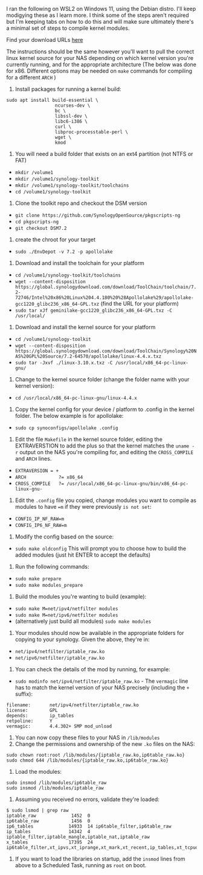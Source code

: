 I ran the following on WSL2 on Windows 11, using the Debian distro.
I'll keep modigying these as I learn more. I think some of the steps aren't required but I'm keeping tabs on how to do this and will make sure ultimately there's a minimal set of steps to compile kernel modules.

Find your download URLs [here](https://archive.synology.com/download/ToolChain)

The instructions should be the same however you'll want to pull the correct linux kernel source for your NAS depending on which kernel version you're currently running, and for the appropriate architecture (The below was done for x86. Different options may be needed on `make` commands for compiling for a different `ARCH` )

1. Install packages for running a kernel build:
```
sudo apt install build-essential \
                  ncurses-dev \
                  bc \
                  libssl-dev \
                  libc6-i386 \
                  curl \
                  libproc-processtable-perl \
                  wget \
                  kmod
```

1. You will need a build folder that exists on an ext4 partition (not NTFS or FAT)
 * `mkdir /volume1`
 * `mkdir /volume1/synology-toolkit`
 * `mkdir /volume1/synology-toolkit/toolchains`
 * `cd /volume1/synology-toolkit`
1. Clone the toolkit repo and checkout the DSM version
 * `git clone https://github.com/SynologyOpenSource/pkgscripts-ng`
 * `cd pkgscripts-ng`
 * `git checkout DSM7.2`
1. create the chroot for your target
 * `sudo ./EnvDepot -v 7.2 -p apollolake`
1. Download and install the toolchain for your platform
 * `cd /volume1/synology-toolkit/toolchains`
 * `wget --content-disposition https://global.synologydownload.com/download/ToolChain/toolchain/7.2-72746/Intel%20x86%20Linux%204.4.180%20%28Apollolake%29/apollolake-gcc1220_glibc236_x86_64-GPL.txz` (find the URL for your platform)
 * `sudo tar xJf geminilake-gcc1220_glibc236_x86_64-GPL.txz -C /usr/local/`
1. Download and install the kernel source for your platform
 * `cd /volume1/synology-toolkit`
 * `wget --content-disposition https://global.synologydownload.com/download/ToolChain/Synology%20NAS%20GPL%20Source/7.2-64570/apollolake/linux-4.4.x.txz`
 * `sudo tar -Jxvf ./linux-3.10.x.txz -C /usr/local/x86_64-pc-linux-gnu/`
1. Change to the kernel source folder (change the folder name with your kernel version):
 * `cd /usr/local/x86_64-pc-linux-gnu/linux-4.4.x`
1. Copy the kernel config for your device / platform to .config in the kernel folder. The below example is for apollolake:
 * `sudo cp synoconfigs/apollolake .config`
1. Edit the file `Makefile` in the kernel source folder, editing the EXTRAVERSTION to add the plus so that the kernel matches the `uname -r` output on the NAS you're compiling for, and editing the `CROSS_COMPILE` and `ARCH` lines.
 * `EXTRAVERSION = +`
 * `ARCH            ?= x86_64`
 * `CROSS_COMPILE   ?= /usr/local/x86_64-pc-linux-gnu/bin/x86_64-pc-linux-gnu-`
1. Edit the `.config` file you copied, change modules you want to compile as modules to have `=m` if they were previously `is not set`:
 * `CONFIG_IP_NF_RAW=m`
 * `CONFIG_IP6_NF_RAW=m`
1. Modify the config based on the source:
 * `sudo make oldconfig` This will prompt you to choose how to build the added modules (just hit ENTER to accept the defaults)
1. Run the following commands:
 * `sudo make prepare`
 * `sudo make modules_prepare`
1. Build the modules you're wanting to build (example):
 * `sudo make M=net/ipv4/netfilter modules`
 * `sudo make M=net/ipv6/netfilter modules`
 * (alternatively just build all modules) `sudo make modules`
1. Your modules should now be available in the appropriate folders for copying to your synology. Given the above, they're in:
 * `net/ipv4/netfilter/iptable_raw.ko`
 * `net/ipv6/netfilter/iptable_raw.ko`
1. You can check the details of the mod by running, for example:
 * `sudo modinfo net/ipv4/netfilter/iptable_raw.ko` - The `vermagic` line has to match the kernel version of your NAS precisely (including the `+` suffix):
```
filename:       net/ipv4/netfilter/iptable_raw.ko
license:        GPL
depends:        ip_tables
retpoline:      Y
vermagic:       4.4.302+ SMP mod_unload
```
1. You can now copy these files to your NAS in `/lib/modules`
1. Change the permissions and ownership of the new `.ko` files on the NAS:
```
sudo chown root:root /lib/modules/{iptable_raw.ko,ip6table_raw.ko}
sudo chmod 644 /lib/modules/{iptable_raw.ko,ip6table_raw.ko}
```
1. Load the modules:
```
sudo insmod /lib/modules/ip6table_raw
sudo insmod /lib/modules/iptable_raw
```
1. Assuming you received no errors, validate they're loaded:
```
$ sudo lsmod | grep raw
iptable_raw             1452  0
ip6table_raw            1456  0
ip6_tables             14933  14 ip6table_filter,ip6table_raw
ip_tables              14342  4 iptable_filter,iptable_mangle,iptable_nat,iptable_raw
x_tables               17395  24 ip6table_filter,xt_ipvs,xt_iprange,xt_mark,xt_recent,ip_tables,xt_tcpudp,ipt_MASQUERADE,xt_geoip,xt_limit,xt_state,xt_conntrack,xt_LOG,xt_mac,xt_nat,xt_set,xt_multiport,iptable_filter,ip6table_raw,xt_REDIRECT,iptable_mangle,ip6_tables,xt_addrtype,iptable_raw
```
1. If you want to load the libraries on startup, add the `insmod` lines from above to a Scheduled Task, running as `root` on boot.
